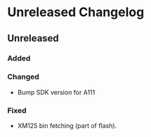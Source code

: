 # Unreleased Changelog

## Unreleased

### Added

### Changed
- Bump SDK version for A111

### Fixed
- XM125 bin fetching (part of flash).
